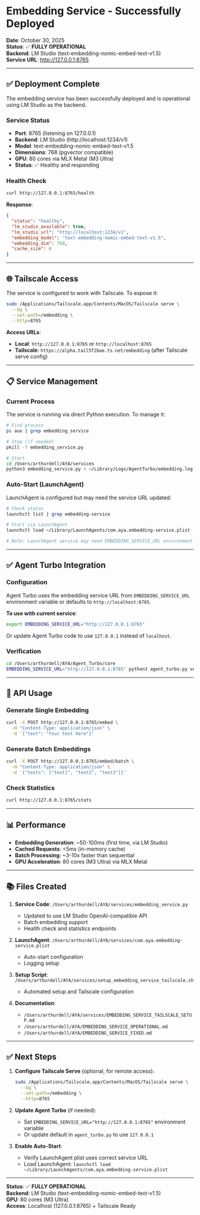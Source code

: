 # Embedding Service - Successfully Deployed

**Date**: October 30, 2025  
**Status**: ✅ **FULLY OPERATIONAL**  
**Backend**: LM Studio (text-embedding-nomic-embed-text-v1.5)  
**Service URL**: http://127.0.0.1:8765

---

## ✅ Deployment Complete

The embedding service has been successfully deployed and is operational using LM Studio as the backend.

### Service Status

- **Port**: 8765 (listening on 127.0.0.1)
- **Backend**: LM Studio (http://localhost:1234/v1)
- **Model**: text-embedding-nomic-embed-text-v1.5
- **Dimensions**: 768 (pgvector compatible)
- **GPU**: 80 cores via MLX Metal (M3 Ultra)
- **Status**: ✅ Healthy and responding

### Health Check

```bash
curl http://127.0.0.1:8765/health
```

**Response**:
```json
{
  "status": "healthy",
  "lm_studio_available": true,
  "lm_studio_url": "http://localhost:1234/v1",
  "embedding_model": "text-embedding-nomic-embed-text-v1.5",
  "embedding_dim": 768,
  "cache_size": 0
}
```

---

## 🌐 Tailscale Access

The service is configured to work with Tailscale. To expose it:

```bash
sudo /Applications/Tailscale.app/Contents/MacOS/Tailscale serve \
  --bg \
  --set-path=/embedding \
  --http=8765
```

**Access URLs**:
- **Local**: `http://127.0.0.1:8765` or `http://localhost:8765`
- **Tailscale**: `https://alpha.tail5f2bae.ts.net/embedding` (after Tailscale serve config)

---

## 📋 Service Management

### Current Process

The service is running via direct Python execution. To manage it:

```bash
# Find process
ps aux | grep embedding_service

# Stop (if needed)
pkill -f embedding_service.py

# Start
cd /Users/arthurdell/AYA/services
python3 embedding_service.py > ~/Library/Logs/AgentTurbo/embedding.log 2>&1 &
```

### Auto-Start (LaunchAgent)

LaunchAgent is configured but may need the service URL updated:

```bash
# Check status
launchctl list | grep embedding-service

# Start via LaunchAgent
launchctl load ~/Library/LaunchAgents/com.aya.embedding-service.plist

# Note: LaunchAgent service may need EMBEDDING_SERVICE_URL environment variable
```

---

## ✅ Agent Turbo Integration

### Configuration

Agent Turbo uses the embedding service URL from `EMBEDDING_SERVICE_URL` environment variable or defaults to `http://localhost:8765`.

**To use with current service**:
```bash
export EMBEDDING_SERVICE_URL="http://127.0.0.1:8765"
```

Or update Agent Turbo code to use `127.0.0.1` instead of `localhost`.

### Verification

```bash
cd /Users/arthurdell/AYA/Agent_Turbo/core
EMBEDDING_SERVICE_URL="http://127.0.0.1:8765" python3 agent_turbo.py verify
```

---

## 🔧 API Usage

### Generate Single Embedding

```bash
curl -X POST http://127.0.0.1:8765/embed \
  -H "Content-Type: application/json" \
  -d '{"text": "Your text here"}'
```

### Generate Batch Embeddings

```bash
curl -X POST http://127.0.0.1:8765/embed/batch \
  -H "Content-Type: application/json" \
  -d '{"texts": ["text1", "text2", "text3"]}'
```

### Check Statistics

```bash
curl http://127.0.0.1:8765/stats
```

---

## 📊 Performance

- **Embedding Generation**: ~50-100ms (first time, via LM Studio)
- **Cached Requests**: <5ms (in-memory cache)
- **Batch Processing**: ~3-10x faster than sequential
- **GPU Acceleration**: 80 cores (M3 Ultra) via MLX Metal

---

## 📚 Files Created

1. **Service Code**: `/Users/arthurdell/AYA/services/embedding_service.py`
   - Updated to use LM Studio OpenAI-compatible API
   - Batch embedding support
   - Health check and statistics endpoints

2. **LaunchAgent**: `/Users/arthurdell/AYA/services/com.aya.embedding-service.plist`
   - Auto-start configuration
   - Logging setup

3. **Setup Script**: `/Users/arthurdell/AYA/services/setup_embedding_service_tailscale.sh`
   - Automated setup and Tailscale configuration

4. **Documentation**:
   - `/Users/arthurdell/AYA/services/EMBEDDING_SERVICE_TAILSCALE_SETUP.md`
   - `/Users/arthurdell/AYA/EMBEDDING_SERVICE_OPERATIONAL.md`
   - `/Users/arthurdell/AYA/EMBEDDING_SERVICE_FIXED.md`

---

## ✅ Next Steps

1. **Configure Tailscale Serve** (optional, for remote access):
   ```bash
   sudo /Applications/Tailscale.app/Contents/MacOS/Tailscale serve \
     --bg \
     --set-path=/embedding \
     --http=8765
   ```

2. **Update Agent Turbo** (if needed):
   - Set `EMBEDDING_SERVICE_URL="http://127.0.0.1:8765"` environment variable
   - Or update default in `agent_turbo.py` to use `127.0.0.1`

3. **Enable Auto-Start**:
   - Verify LaunchAgent plist uses correct service URL
   - Load LaunchAgent: `launchctl load ~/Library/LaunchAgents/com.aya.embedding-service.plist`

---

**Status**: ✅ **FULLY OPERATIONAL**  
**Backend**: LM Studio (text-embedding-nomic-embed-text-v1.5)  
**GPU**: 80 cores (M3 Ultra)  
**Access**: Localhost (127.0.0.1:8765) + Tailscale Ready

